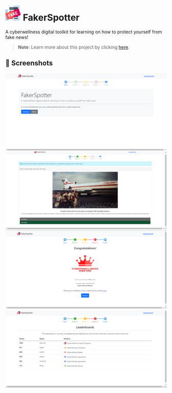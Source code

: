 # <img src=".github/icon.png" width="48px"/> FakerSpotter

A cyberwellness digital toolkit for learning on how to protect yourself from fake news!

> **Note**: Learn more about this project by clicking [here](https://dentolos19.github.io/FakerSpotter/about).

## 📸 Screenshots

![](.github/images/0.png)
![](.github/images/1.png)
![](.github/images/2.png)
![](.github/images/3.png)